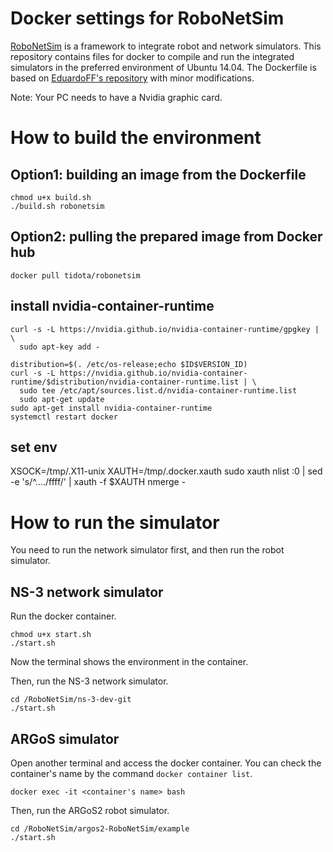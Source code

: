 # Docker settings for RoboNetSim

[RoboNetSim](http://www.giannidicaro.com/robonetsim.html) is a framework to integrate robot and network simulators.
This repository contains files for docker to compile and run the integrated simulators in the preferred environment of Ubuntu 14.04.
The Dockerfile is based on [EduardoFF's repository](https://github.com/EduardoFF/RoboNetSim) with minor modifications.

Note: Your PC needs to have a Nvidia graphic card.

# How to build the environment

## Option1: building an image from the Dockerfile
```
chmod u+x build.sh
./build.sh robonetsim
```

## Option2: pulling the prepared image from Docker hub
```
docker pull tidota/robonetsim
```
## install nvidia-container-runtime
```
curl -s -L https://nvidia.github.io/nvidia-container-runtime/gpgkey | \
  sudo apt-key add -
```
```
distribution=$(. /etc/os-release;echo $ID$VERSION_ID)
curl -s -L https://nvidia.github.io/nvidia-container-runtime/$distribution/nvidia-container-runtime.list | \
  sudo tee /etc/apt/sources.list.d/nvidia-container-runtime.list
  sudo apt-get update
sudo apt-get install nvidia-container-runtime
systemctl restart docker
```



## set env
XSOCK=/tmp/.X11-unix
XAUTH=/tmp/.docker.xauth
sudo xauth nlist :0 | sed -e 's/^..../ffff/' | xauth -f $XAUTH nmerge -



# How to run the simulator

You need to run the network simulator first, and then run the robot simulator.

## NS-3 network simulator
Run the docker container.
```
chmod u+x start.sh
./start.sh
```
Now the terminal shows the environment in the container.

Then, run the NS-3 network simulator.
```
cd /RoboNetSim/ns-3-dev-git
./start.sh
```

## ARGoS simulator
Open another terminal and access the docker container.
You can check the container's name by the command `docker container list`.
```
docker exec -it <container's name> bash
```

Then, run the ARGoS2 robot simulator.
```
cd /RoboNetSim/argos2-RoboNetSim/example
./start.sh
```

